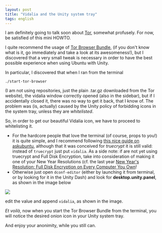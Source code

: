```yaml
---
layout: post
title: "Vidalia and the Unity system tray"
tags: english 
---
```


I am definitely going to talk soon about [Tor](http://torproject.org), somewhat profusely. For now, be satisfied of this mini HOWTO.

I quite recommend the usage of [Tor Browser Bundle](https://www.torproject.org/projects/torbrowser.html.en), (if you don't know what is it, go immediately and take a look at its awesomeness!), but I discovered that a very small tweak is necessary in order to have the best possible experience when using Ubuntu with Unity.

In particular, I discovered that when I ran from the terminal

`./start-tor-browser`

(I am not using repositories, just the plain .tar.gz downloaded from the Tor website), the vidalia window correctly opened (also in the sidebar), but if I accidentally closed it, there was no way to get it back, that I know of. The problem was (is, actually) caused by the Unity policy of forbidding icons in the system tray, unless they are _whitelisted_.

So, in order to get our beautiful Vidalia icon, we have to proceed to whitelisting it.

* For the hardcore people that love the terminal (of course, props to you!) it is quite simple, and I recommend following [this nice guide on askubuntu](http://askubuntu.com/questions/35076/how-do-i-whitelist-truecrypt-to-show-in-the-indicator-area), although that it was conceived for _truecrypt_ it is still valid: instead of `truecrypt` just put `vidalia`. As a side note: if are not yet using truecrypt and Full Disk Encryption, take into consideration of making it one of your New Year Resolutions (cf. the last year [New Year's Resolution: Full Disk Encryption on Every Computer You Own](https://www.eff.org/deeplinks/2011/12/newyears-resolution-full-disk-encryption-every-computer-you-own)!
* Otherwise just open `dconf-editor` (either by launching it from terminal, or by looking for it in the Unity Dash) and look for **desktop.unity.panel**, as shown in the image below

 <img style="margin-left:auto;margin-right:auto;display:block;" src="http://i.imgur.com/wFJNUl.jpg" />

edit the value and append `vidalia`, as shown in the image.

_Et voilà_, now when you start the Tor Browser Bundle from the terminal, you will notice the desired onion icon in your Unity system tray.

And enjoy your anonimity, while you still can.
